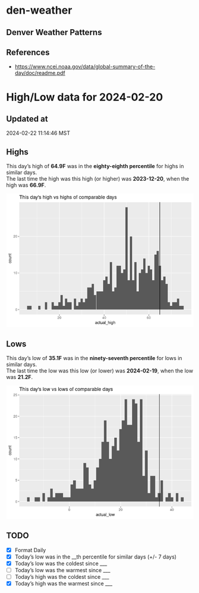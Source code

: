 # den-weather


## Denver Weather Patterns

## References

- <https://www.ncei.noaa.gov/data/global-summary-of-the-day/doc/readme.pdf>

# High/Low data for 2024-02-20

## Updated at

2024-02-22 11:14:46 MST

## Highs

This day’s high of **64.9F** was in the **eighty-eighth percentile** for
highs in similar days.  
The last time the high was this high (or higher) was **2023-12-20**,
when the high was **66.9F**.

![](readme_files/figure-commonmark/unnamed-chunk-4-1.png)

## Lows

This day’s low of **35.1F** was in the **ninety-seventh percentile** for
lows in similar days.  
The last time the low was this low (or lower) was **2024-02-19**, when
the low was **21.2F**.

![](readme_files/figure-commonmark/unnamed-chunk-6-1.png)

## TODO

- [x] Format Daily
- [x] Today’s low was in the \_\_th percentile for similar days (+/- 7
  days)
- [x] Today’s low was the coldest since \_\_\_
- [ ] Today’s low was the warmest since \_\_\_
- [ ] Today’s high was the coldest since \_\_\_
- [x] Today’s high was the warmest since \_\_\_
